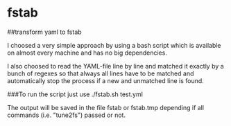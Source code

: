 # fstab
##transform yaml to fstab

I choosed a very simple approach by using a bash script which is available on almost every machine and has no big dependencies.

I also choosed to read the YAML-file line by line and matched it exactly by a bunch of regexes so that always all lines have to be matched and automatically stop the process if a new and unmatched line is found.

###To run the script just use
./fstab.sh test.yml

The output will be saved in the file fstab or fstab.tmp depending if all commands (i.e. "tune2fs") passed or not.
